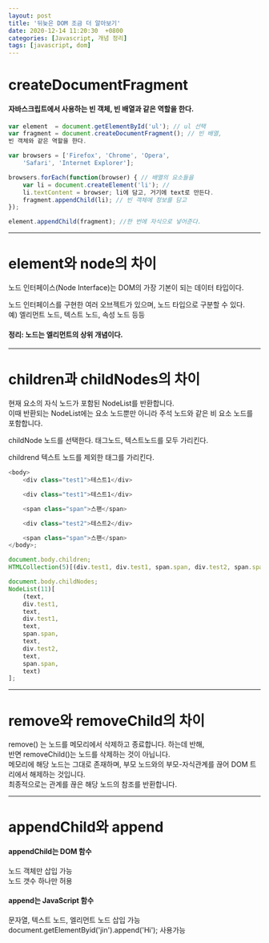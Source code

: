 ```yaml
---
layout: post
title: '뒤늦은 DOM 조금 더 알아보기'
date: 2020-12-14 11:20:30  +0800
categories: [Javascript, 개념 정리]
tags: [javascript, dom]
---
```


# **createDocumentFragment**

#### **자바스크립트에서 사용하는 빈 객체, 빈 배열과 같은 역할을 한다.**

```js
var element  = document.getElementById('ul'); // ul 선택
var fragment = document.createDocumentFragment(); // 빈 배열,
빈 객체와 같은 역할을 한다.

var browsers = ['Firefox', 'Chrome', 'Opera',
    'Safari', 'Internet Explorer'];

browsers.forEach(function(browser) { // 배열의 요소들을
    var li = document.createElement('li'); //
    li.textContent = browser; li에 담고, 거기에 text로 만든다.
    fragment.appendChild(li); // 빈 객체에 정보를 담고
});

element.appendChild(fragment); //한 번에 자식으로 넣어준다.
```

---

# **element와 node의 차이**

노드 인터페이스(Node Interface)는 DOM의 가장 기본이 되는 데이터 타입이다.

노드 인터페이스를 구현한 여러 오브젝트가 있으며, 노드 타입으로 구분할 수 있다.  
예) 엘리먼트 노드, 텍스트 노드, 속성 노드 등등

#### **정리: 노드는 엘리먼트의 상위 개념이다.**

---

# **children과 childNodes의 차이**

현재 요소의 자식 노드가 포함된 NodeList를 반환합니다.  
이때 반환되는 NodeList에는 요소 노드뿐만 아니라 주석 노드와 같은 비 요소 노드를 포함합니다.

childNode
노드를 선택한다. 태그노드, 텍스트노드를 모두 가리킨다.

childrend
텍스트 노드를 제외한 태그를 가리킨다.

```js
<body>
	<div class="test1">테스트1</div>

	<div class="test1">테스트1</div>

	<span class="span">스팬</span>

	<div class="test2">테스트2</div>

	<span class="span">스팬</span>
</body>;

document.body.children;
HTMLCollection(5)[(div.test1, div.test1, span.span, div.test2, span.span)];

document.body.childNodes;
NodeList(11)[
	(text,
	div.test1,
	text,
	div.test1,
	text,
	span.span,
	text,
	div.test2,
	text,
	span.span,
	text)
];
```

---

# **remove와 removeChild의 차이**

remove() 는 노드를 메모리에서 삭제하고 종료합니다. 하는데 반해,  
반면 removeChild()는 노드를 삭제하는 것이 아닙니다.  
메모리에 해당 노드는 그대로 존재하며, 부모 노드와의 부모-자식관계를 끊어 DOM 트리에서 해제하는 것입니다.  
최종적으로는 관계를 끊은 해당 노드의 참조를 반환합니다.

---

# **appendChild와 append**

#### **appendChild는 DOM 함수**

노드 객체만 삽입 가능  
노드 갯수 하나만 허용

#### **append는 JavaScript 함수**

문자열, 텍스트 노드, 엘리먼트 노드 삽입 가능  
document.getElementByid('jin').append('Hi'); 사용가능
